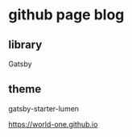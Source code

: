 # github page blog

## library
Gatsby

## theme
gatsby-starter-lumen

<https://world-one.github.io>

